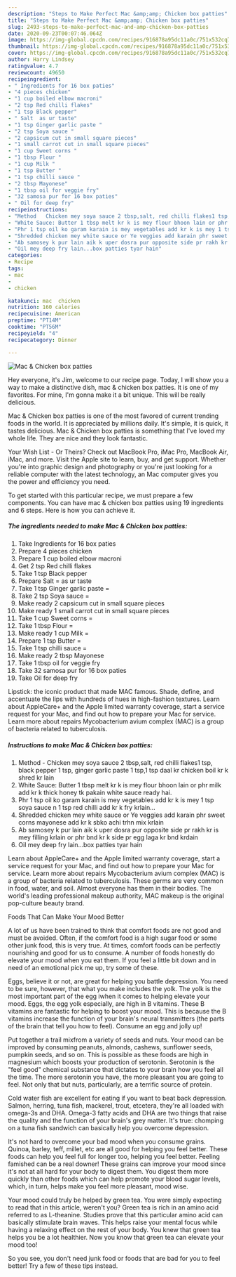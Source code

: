 ```yaml
---
description: "Steps to Make Perfect Mac &amp;amp; Chicken box patties"
title: "Steps to Make Perfect Mac &amp;amp; Chicken box patties"
slug: 2493-steps-to-make-perfect-mac-and-amp-chicken-box-patties
date: 2020-09-23T00:07:46.064Z
image: https://img-global.cpcdn.com/recipes/916878a95dc11a0c/751x532cq70/mac-chicken-box-patties-recipe-main-photo.jpg
thumbnail: https://img-global.cpcdn.com/recipes/916878a95dc11a0c/751x532cq70/mac-chicken-box-patties-recipe-main-photo.jpg
cover: https://img-global.cpcdn.com/recipes/916878a95dc11a0c/751x532cq70/mac-chicken-box-patties-recipe-main-photo.jpg
author: Harry Lindsey
ratingvalue: 4.7
reviewcount: 49650
recipeingredient:
- " Ingredients for 16 box paties"
- "4 pieces chicken"
- "1 cup boiled elbow macroni"
- "2 tsp Red chilli flakes"
- "1 tsp Black pepper"
- " Salt  as ur taste"
- "1 tsp Ginger garlic paste "
- "2 tsp Soya sauce "
- "2 capsicum cut in small square pieces"
- "1 small carrot cut in small square pieces"
- "1 cup Sweet corns "
- "1 tbsp Flour "
- "1 cup Milk "
- "1 tsp Butter "
- "1 tsp chilli sauce "
- "2 tbsp Mayonese"
- "1 tbsp oil for veggie fry"
- "32 samosa pur for 16 box paties"
- " Oil for deep fry"
recipeinstructions:
- "Method   Chicken mey soya sauce 2 tbsp,salt, red chilli flakes1 tsp, black pepper 1 tsp, ginger garlic paste 1 tsp,1 tsp daal kr chicken boil kr k shred kr lain"
- "White Sauce: Butter 1 tbsp melt kr k is mey flour bhoon lain or phr milk add kr k thick honey tk pakain white sauce ready hai."
- "Phr 1 tsp oil ko garam karain is mey vegetables add kr k is mey 1 tsp soya sauce n 1 tsp red chilli add kr k fry krlain..."
- "Shredded chicken mey white sauce or Ye veggies add karain phr sweet corns mayonese add kr k sbko achi trhn mix krlain"
- "Ab samosey k pur lain aik k uper dosra pur opposite side pr rakh kr is mey filling krlain or phr bnd kr k side pr egg laga kr bnd krdain"
- "Oil mey deep fry lain...box patties tyar hain"
categories:
- Recipe
tags:
- mac
- 
- chicken

katakunci: mac  chicken 
nutrition: 160 calories
recipecuisine: American
preptime: "PT14M"
cooktime: "PT56M"
recipeyield: "4"
recipecategory: Dinner

---
```



![Mac &amp; Chicken box patties](https://img-global.cpcdn.com/recipes/916878a95dc11a0c/751x532cq70/mac-chicken-box-patties-recipe-main-photo.jpg)

Hey everyone, it's Jim, welcome to our recipe page. Today, I will show you a way to make a distinctive dish, mac &amp; chicken box patties. It is one of my favorites. For mine, I'm gonna make it a bit unique. This will be really delicious.

Mac &amp; Chicken box patties is one of the most favored of current trending foods in the world. It is appreciated by millions daily. It's simple, it is quick, it tastes delicious. Mac &amp; Chicken box patties is something that I've loved my whole life. They are nice and they look fantastic.

Your Wish List - Or Theirs? Check out MacBook Pro, iMac Pro, MacBook Air, iMac, and more. Visit the Apple site to learn, buy, and get support. Whether you&#39;re into graphic design and photography or you&#39;re just looking for a reliable computer with the latest technology, an Mac computer gives you the power and efficiency you need.


To get started with this particular recipe, we must prepare a few components. You can have mac &amp; chicken box patties using 19 ingredients and 6 steps. Here is how you can achieve it.

<!--inarticleads1-->

##### The ingredients needed to make Mac &amp; Chicken box patties:

1. Take  Ingredients for 16 box paties
1. Prepare 4 pieces chicken
1. Prepare 1 cup boiled elbow macroni
1. Get 2 tsp Red chilli flakes
1. Take 1 tsp Black pepper
1. Prepare  Salt = as ur taste
1. Take 1 tsp Ginger garlic paste =
1. Take 2 tsp Soya sauce =
1. Make ready 2 capsicum cut in small square pieces
1. Make ready 1 small carrot cut in small square pieces
1. Take 1 cup Sweet corns =
1. Take 1 tbsp Flour =
1. Make ready 1 cup Milk =
1. Prepare 1 tsp Butter =
1. Take 1 tsp chilli sauce =
1. Make ready 2 tbsp Mayonese
1. Take 1 tbsp oil for veggie fry
1. Take 32 samosa pur for 16 box paties
1. Take  Oil for deep fry


Lipstick: the iconic product that made MAC famous. Shade, define, and accentuate the lips with hundreds of hues in high-fashion textures. Learn about AppleCare+ and the Apple limited warranty coverage, start a service request for your Mac, and find out how to prepare your Mac for service. Learn more about repairs Mycobacterium avium complex (MAC) is a group of bacteria related to tuberculosis. 

<!--inarticleads2-->

##### Instructions to make Mac &amp; Chicken box patties:

1. Method  -  Chicken mey soya sauce 2 tbsp,salt, red chilli flakes1 tsp, black pepper 1 tsp, ginger garlic paste 1 tsp,1 tsp daal kr chicken boil kr k shred kr lain
1. White Sauce: Butter 1 tbsp melt kr k is mey flour bhoon lain or phr milk add kr k thick honey tk pakain white sauce ready hai.
1. Phr 1 tsp oil ko garam karain is mey vegetables add kr k is mey 1 tsp soya sauce n 1 tsp red chilli add kr k fry krlain...
1. Shredded chicken mey white sauce or Ye veggies add karain phr sweet corns mayonese add kr k sbko achi trhn mix krlain
1. Ab samosey k pur lain aik k uper dosra pur opposite side pr rakh kr is mey filling krlain or phr bnd kr k side pr egg laga kr bnd krdain
1. Oil mey deep fry lain...box patties tyar hain


Learn about AppleCare+ and the Apple limited warranty coverage, start a service request for your Mac, and find out how to prepare your Mac for service. Learn more about repairs Mycobacterium avium complex (MAC) is a group of bacteria related to tuberculosis. These germs are very common in food, water, and soil. Almost everyone has them in their bodies. The world&#39;s leading professional makeup authority, MAC makeup is the original pop-culture beauty brand. 

Foods That Can Make Your Mood Better


A lot of us have been trained to think that comfort foods are not good and must be avoided. Often, if the comfort food is a high sugar food or some other junk food, this is very true. At times, comfort foods can be perfectly nourishing and good for us to consume. A number of foods honestly do elevate your mood when you eat them. If you feel a little bit down and in need of an emotional pick me up, try some of these.

Eggs, believe it or not, are great for helping you battle depression. You need to be sure, however, that what you make includes the yolk. The yolk is the most important part of the egg iwhen it comes to helping elevate your mood. Eggs, the egg yolk especially, are high in B vitamins. These B vitamins are fantastic for helping to boost your mood. This is because the B vitamins increase the function of your brain's neural transmitters (the parts of the brain that tell you how to feel). Consume an egg and jolly up!

Put together a trail mixfrom a variety of seeds and nuts. Your mood can be improved by consuming peanuts, almonds, cashews, sunflower seeds, pumpkin seeds, and so on. This is possible as these foods are high in magnesium which boosts your production of serotonin. Serotonin is the "feel good" chemical substance that dictates to your brain how you feel all the time. The more serotonin you have, the more pleasant you are going to feel. Not only that but nuts, particularly, are a terrific source of protein.

Cold water fish are excellent for eating if you want to beat back depression. Salmon, herring, tuna fish, mackerel, trout, etcetera, they're all loaded with omega-3s and DHA. Omega-3 fatty acids and DHA are two things that raise the quality and the function of your brain's grey matter. It's true: chomping on a tuna fish sandwich can basically help you overcome depression. 

It's not hard to overcome your bad mood when you consume grains. Quinoa, barley, teff, millet, etc are all good for helping you feel better. These foods can help you feel full for longer too, helping you feel better. Feeling famished can be a real downer! These grains can improve your mood since it's not at all hard for your body to digest them. You digest them more quickly than other foods which can help promote your blood sugar levels, which, in turn, helps make you feel more pleasant, mood wise.

Your mood could truly be helped by green tea. You were simply expecting to read that in this article, weren't you? Green tea is rich in an amino acid referred to as L-theanine. Studies prove that this particular amino acid can basically stimulate brain waves. This helps raise your mental focus while having a relaxing effect on the rest of your body. You knew that green tea helps you be a lot healthier. Now you know that green tea can elevate your mood too!

So you see, you don't need junk food or foods that are bad for you to feel better! Try  a few  of  these  tips  instead.

